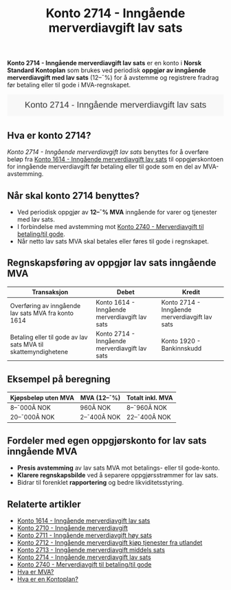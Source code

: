 ﻿---
title: "Konto 2714 - Inngående merverdiavgift lav sats"
seoTitle: "2714-inngaaende-merverdiavgift-lav-sats"
description: '**Konto 2714 - Inngående merverdiavgift lav sats** er en konto i **Norsk Standard Kontoplan** som brukes ved periodisk **oppgjør av inngående merverdiavgift ...'
---

**Konto 2714 - Inngående merverdiavgift lav sats** er en konto i **Norsk Standard Kontoplan** som brukes ved periodisk **oppgjør av inngående merverdiavgift med lav sats** (12–¯%) for å avstemme og registrere fradrag før betaling eller til gode i MVA-regnskapet.

![Illustrasjon av konto 2714 Inngående merverdiavgift lav sats](2714-inngaaende-merverdiavgift-lav-sats-image.svg)

## Hva er konto 2714?

*Konto 2714 - Inngående merverdiavgift lav sats* benyttes for å overføre beløp fra [Konto 1614 - Inngående merverdiavgift lav sats](/blogs/kontoplan/1614-inngaaende-merverdiavgift-lav-sats "Konto 1614 - Inngående merverdiavgift lav sats") til oppgjørskontoen for inngående merverdiavgift før betaling eller til gode som en del av MVA-avstemming.

## Når skal konto 2714 benyttes?

* Ved periodisk oppgjør av **12–¯% MVA** inngående for varer og tjenester med lav sats.
* I forbindelse med avstemming mot [Konto 2740 - Merverdiavgift til betaling/til gode](/blogs/kontoplan/2740-merverdiavgift-til-betaling-til-gode "Konto 2740 - Merverdiavgift til betaling/til gode").
* Når netto lav sats MVA skal betales eller føres til gode i regnskapet.

## Regnskapsføring av oppgjør lav sats inngående MVA

| Transaksjon                                                     | Debet                                                     | Kredit                                       |
|-----------------------------------------------------------------|-----------------------------------------------------------|-----------------------------------------------|
| Overføring av inngående lav sats MVA fra konto 1614             | Konto 1614 - Inngående merverdiavgift lav sats            | Konto 2714 - Inngående merverdiavgift lav sats |
| Betaling eller til gode av lav sats MVA til skattemyndighetene | Konto 2714 - Inngående merverdiavgift lav sats            | Konto 1920 - Bankinnskudd                     |

## Eksempel på beregning

| Kjøpsbeløp uten MVA | MVA (12–¯%) | Totalt inkl. MVA |
|---------------------|------------|------------------|
| 8–¯000Â NOK           | 960Â NOK    | 8–¯960Â NOK        |
| 20–¯000Â NOK          | 2–¯400Â NOK  | 22–¯400Â NOK       |

## Fordeler med egen oppgjørskonto for lav sats inngående MVA

* **Presis avstemming** av lav sats MVA mot betalings- eller til gode-konto.
* **Klarere regnskapsbilde** ved å separere oppgjørsstrømmer for lav sats.
* Bidrar til forenklet **rapportering** og bedre likviditetsstyring.

## Relaterte artikler

* [Konto 1614 - Inngående merverdiavgift lav sats](/blogs/kontoplan/1614-inngaaende-merverdiavgift-lav-sats "Konto 1614 - Inngående merverdiavgift lav sats")
* [Konto 2710 - Inngående merverdiavgift](/blogs/kontoplan/2710-inngaaende-merverdiavgift "Konto 2710 - Inngående merverdiavgift")
* [Konto 2711 - Inngående merverdiavgift høy sats](/blogs/kontoplan/2711-inngaaende-merverdiavgift-hoy-sats "Konto 2711 - Inngående merverdiavgift høy sats")
* [Konto 2712 - Inngående merverdiavgift kjøp tjenester fra utlandet](/blogs/kontoplan/2712-inngaaende-merverdiavgift-kjop-tjen-fra-utlandet "Konto 2712 - Inngående merverdiavgift kjøp tjenester fra utlandet")
* [Konto 2713 - Inngående merverdiavgift middels sats](/blogs/kontoplan/2713-inngaaende-merverdiavgift-middels-sats "Konto 2713 - Inngående merverdiavgift middels sats")
* [Konto 2714 - Inngående merverdiavgift lav sats](/blogs/kontoplan/2714-inngaaende-merverdiavgift-lav-sats "Konto 2714 - Inngående merverdiavgift lav sats")
* [Konto 2740 - Merverdiavgift til betaling/til gode](/blogs/kontoplan/2740-merverdiavgift-til-betaling-til-gode "Konto 2740 - Merverdiavgift til betaling/til gode")
* [Hva er MVA?](/blogs/regnskap/hva-er-moms-mva "Hva er MVA? MVA-regnskapsføring og merverdiavgift")
* [Hva er en Kontoplan?](/blogs/regnskap/hva-er-kontoplan "Hva er en Kontoplan? Komplett Guide til Kontoplaner i Norsk Regnskap")






